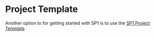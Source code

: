 # Project Template

Another option to for getting started with SP1 is to use the [SP1 Project Template](https://github.com/succinctlabs/sp1-project-template/tree/main).